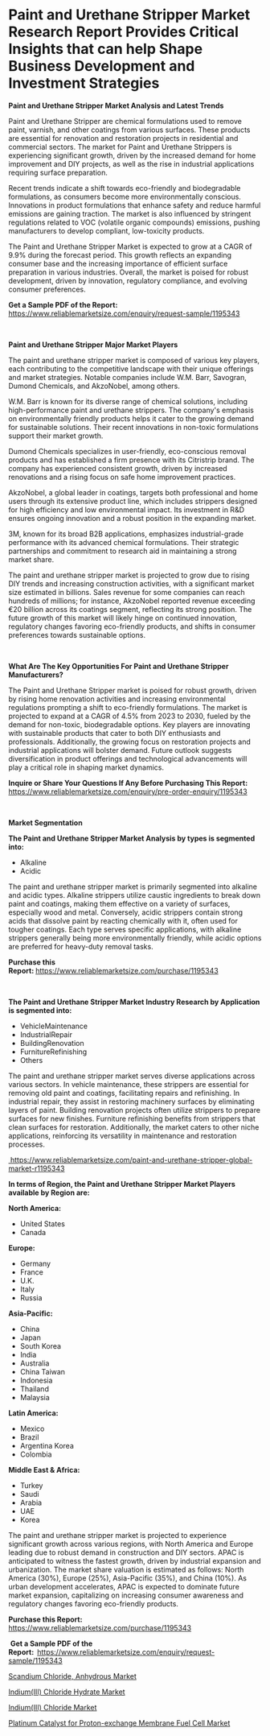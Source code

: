 <p><h1>Paint and Urethane Stripper Market Research Report Provides Critical Insights that can help Shape Business Development and Investment Strategies</h1></p><p><strong>Paint and Urethane Stripper Market Analysis and Latest Trends</strong></p>
<p><p>Paint and Urethane Stripper are chemical formulations used to remove paint, varnish, and other coatings from various surfaces. These products are essential for renovation and restoration projects in residential and commercial sectors. The market for Paint and Urethane Strippers is experiencing significant growth, driven by the increased demand for home improvement and DIY projects, as well as the rise in industrial applications requiring surface preparation.</p><p>Recent trends indicate a shift towards eco-friendly and biodegradable formulations, as consumers become more environmentally conscious. Innovations in product formulations that enhance safety and reduce harmful emissions are gaining traction. The market is also influenced by stringent regulations related to VOC (volatile organic compounds) emissions, pushing manufacturers to develop compliant, low-toxicity products.</p><p>The Paint and Urethane Stripper Market is expected to grow at a CAGR of 9.9% during the forecast period. This growth reflects an expanding consumer base and the increasing importance of efficient surface preparation in various industries. Overall, the market is poised for robust development, driven by innovation, regulatory compliance, and evolving consumer preferences.</p></p>
<p><strong>Get a Sample PDF of the Report:&nbsp;</strong> <a href="https://www.reliablemarketsize.com/enquiry/request-sample/1195343?utm_campaign=2041&utm_medium=2&utm_source=Github&utm_content=ia&utm_term=22032025&utm_id=paint-and-urethane-stripper">https://www.reliablemarketsize.com/enquiry/request-sample/1195343</a></p>
<p>&nbsp;</p>
<p><strong>Paint and Urethane Stripper Major Market Players</strong></p>
<p><p>The paint and urethane stripper market is composed of various key players, each contributing to the competitive landscape with their unique offerings and market strategies. Notable companies include W.M. Barr, Savogran, Dumond Chemicals, and AkzoNobel, among others.</p><p>W.M. Barr is known for its diverse range of chemical solutions, including high-performance paint and urethane strippers. The company's emphasis on environmentally friendly products helps it cater to the growing demand for sustainable solutions. Their recent innovations in non-toxic formulations support their market growth.</p><p>Dumond Chemicals specializes in user-friendly, eco-conscious removal products and has established a firm presence with its Citristrip brand. The company has experienced consistent growth, driven by increased renovations and a rising focus on safe home improvement practices.</p><p>AkzoNobel, a global leader in coatings, targets both professional and home users through its extensive product line, which includes strippers designed for high efficiency and low environmental impact. Its investment in R&D ensures ongoing innovation and a robust position in the expanding market.</p><p>3M, known for its broad B2B applications, emphasizes industrial-grade performance with its advanced chemical formulations. Their strategic partnerships and commitment to research aid in maintaining a strong market share.</p><p>The paint and urethane stripper market is projected to grow due to rising DIY trends and increasing construction activities, with a significant market size estimated in billions. Sales revenue for some companies can reach hundreds of millions; for instance, AkzoNobel reported revenue exceeding €20 billion across its coatings segment, reflecting its strong position. The future growth of this market will likely hinge on continued innovation, regulatory changes favoring eco-friendly products, and shifts in consumer preferences towards sustainable options.</p></p>
<p>&nbsp;</p>
<p><strong>What Are The Key Opportunities For Paint and Urethane Stripper Manufacturers?</strong></p>
<p><p>The Paint and Urethane Stripper market is poised for robust growth, driven by rising home renovation activities and increasing environmental regulations prompting a shift to eco-friendly formulations. The market is projected to expand at a CAGR of 4.5% from 2023 to 2030, fueled by the demand for non-toxic, biodegradable options. Key players are innovating with sustainable products that cater to both DIY enthusiasts and professionals. Additionally, the growing focus on restoration projects and industrial applications will bolster demand. Future outlook suggests diversification in product offerings and technological advancements will play a critical role in shaping market dynamics.</p></p>
<p><strong>Inquire or Share Your Questions If Any Before Purchasing This Report:</strong> <a href="https://www.reliablemarketsize.com/enquiry/pre-order-enquiry/1195343?utm_campaign=2041&utm_medium=2&utm_source=Github&utm_content=ia&utm_term=22032025&utm_id=paint-and-urethane-stripper">https://www.reliablemarketsize.com/enquiry/pre-order-enquiry/1195343</a></p>
<p>&nbsp;</p>
<p><strong>Market Segmentation</strong></p>
<p><strong>The Paint and Urethane Stripper Market Analysis by types is segmented into:</strong></p>
<p><ul><li>Alkaline</li><li>Acidic</li></ul></p>
<p><p>The paint and urethane stripper market is primarily segmented into alkaline and acidic types. Alkaline strippers utilize caustic ingredients to break down paint and coatings, making them effective on a variety of surfaces, especially wood and metal. Conversely, acidic strippers contain strong acids that dissolve paint by reacting chemically with it, often used for tougher coatings. Each type serves specific applications, with alkaline strippers generally being more environmentally friendly, while acidic options are preferred for heavy-duty removal tasks.</p></p>
<p><strong>Purchase this Report:&nbsp;</strong><a href="https://www.reliablemarketsize.com/purchase/1195343?utm_campaign=2041&utm_medium=2&utm_source=Github&utm_content=ia&utm_term=22032025&utm_id=paint-and-urethane-stripper">https://www.reliablemarketsize.com/purchase/1195343</a></p>
<p>&nbsp;</p>
<p><strong>The Paint and Urethane Stripper Market Industry Research by Application is segmented into:</strong></p>
<p><ul><li>VehicleMaintenance</li><li>IndustrialRepair</li><li>BuildingRenovation</li><li>FurnitureRefinishing</li><li>Others</li></ul></p>
<p><p>The paint and urethane stripper market serves diverse applications across various sectors. In vehicle maintenance, these strippers are essential for removing old paint and coatings, facilitating repairs and refinishing. In industrial repair, they assist in restoring machinery surfaces by eliminating layers of paint. Building renovation projects often utilize strippers to prepare surfaces for new finishes. Furniture refinishing benefits from strippers that clean surfaces for restoration. Additionally, the market caters to other niche applications, reinforcing its versatility in maintenance and restoration processes.</p></p>
<p><a href="https://www.reliablemarketsize.com/paint-and-urethane-stripper-global-market-r1195343?utm_campaign=2041&utm_medium=2&utm_source=Github&utm_content=ia&utm_term=22032025&utm_id=paint-and-urethane-stripper">&nbsp;https://www.reliablemarketsize.com/paint-and-urethane-stripper-global-market-r1195343</a></p>
<p><strong>In terms of Region, the Paint and Urethane Stripper Market Players available by Region are:</strong></p>
<p>
    <p> <strong> North America: </strong>
        <ul>
            <li>United States</li>
            <li>Canada</li>
        </ul>
        </p> 
    <p> <strong> Europe: </strong>
        <ul>
            <li>Germany</li>
            <li>France</li>
            <li>U.K.</li>
            <li>Italy</li>
            <li>Russia</li>
        </ul>
        </p> 
    <p> <strong> Asia-Pacific: </strong>
        <ul>
            <li>China</li>
            <li>Japan</li>
            <li>South Korea</li>
            <li>India</li>
            <li>Australia</li>
            <li>China Taiwan</li>
            <li>Indonesia</li>
            <li>Thailand</li>
            <li>Malaysia</li>
        </ul>
        </p> 
    <p> <strong> Latin America: </strong>
        <ul>
            <li>Mexico</li>
            <li>Brazil</li>
            <li>Argentina Korea</li>
            <li>Colombia</li>
        </ul>
        </p> 
    <p> <strong> Middle East & Africa: </strong>
        <ul>
            <li>Turkey</li>
            <li>Saudi</li>
            <li>Arabia</li>
            <li>UAE</li>
            <li>Korea</li>
        </ul>
    </p>
    </p>
<p><p>The paint and urethane stripper market is projected to experience significant growth across various regions, with North America and Europe leading due to robust demand in construction and DIY sectors. APAC is anticipated to witness the fastest growth, driven by industrial expansion and urbanization. The market share valuation is estimated as follows: North America (30%), Europe (25%), Asia-Pacific (35%), and China (10%). As urban development accelerates, APAC is expected to dominate future market expansion, capitalizing on increasing consumer awareness and regulatory changes favoring eco-friendly products.</p></p>
<p><strong>Purchase this Report: </strong><a href="https://www.reliablemarketsize.com/purchase/1195343?utm_campaign=2041&utm_medium=2&utm_source=Github&utm_content=ia&utm_term=22032025&utm_id=paint-and-urethane-stripper">https://www.reliablemarketsize.com/purchase/1195343</a></p>
<p>&nbsp;<strong>Get a Sample PDF of the Report:&nbsp;&nbsp;</strong><a href="https://www.reliablemarketsize.com/enquiry/request-sample/1195343?utm_campaign=2041&utm_medium=2&utm_source=Github&utm_content=ia&utm_term=22032025&utm_id=paint-and-urethane-stripper">https://www.reliablemarketsize.com/enquiry/request-sample/1195343</a></p>
<p><strong></strong></p>
<p><p><a href="https://github.com/viohlbrenksf/Market-Research-Report-List-1/blob/main/scandium-chloride-anhydrous-market.md?utm_campaign=2041&utm_medium=2&utm_source=Github&utm_content=ia&utm_term=22032025&utm_id=paint-and-urethane-stripper">Scandium Chloride, Anhydrous Market</a></p><p><a href="https://github.com/ifsahvadenah/Market-Research-Report-List-1/blob/main/indiumiii-chloride-hydrate-market.md?utm_campaign=2041&utm_medium=2&utm_source=Github&utm_content=ia&utm_term=22032025&utm_id=paint-and-urethane-stripper">Indium(III) Chloride Hydrate Market</a></p><p><a href="https://github.com/vasosblenksk/Market-Research-Report-List-1/blob/main/indiumiii-chloride-market.md?utm_campaign=2041&utm_medium=2&utm_source=Github&utm_content=ia&utm_term=22032025&utm_id=paint-and-urethane-stripper">Indium(III) Chloride Market</a></p><p><a href="https://github.com/merzafairy04/Market-Research-Report-List-1/blob/main/platinum-catalyst-for-proton-exchange-membrane-fuel-cell-market.md?utm_campaign=2041&utm_medium=2&utm_source=Github&utm_content=ia&utm_term=22032025&utm_id=paint-and-urethane-stripper">Platinum Catalyst for Proton-exchange Membrane Fuel Cell Market</a></p></p>